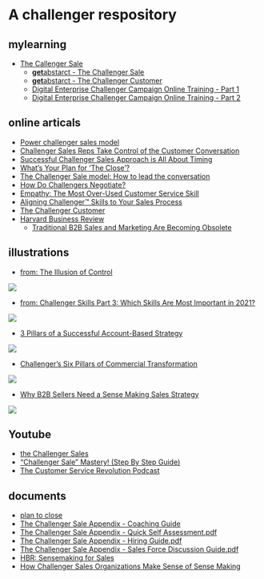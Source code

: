 # A challenger respository

## mylearning
- [The Callenger Sale](https://mylearningworld.siemens.com/web/en/app/knowledge-board/lex_auth_01291474829278412818)
  - [**get**abstarct - The Challenger Sale](https://mylearningworld.siemens.com/app/toc/lex_auth_0131907036852633607298/overview)
  - [**get**abstarct - The Challenger Customer](https://mylearningworld.siemens.com/app/toc/lex_auth_0131905583669821443087/overview)
  - [Digital Enterprise Challenger Campaign Online Training - Part 1](https://mylearningworld.siemens.com/app/toc/lex_auth_0131905583669821443087/overview)
  - [Digital Enterprise Challenger Campaign Online Training - Part 2](https://mylearningworld.siemens.com/app/toc/lex_auth_01323193642210918422/overview)


## online articals
- [Power challenger sales model](https://www.gartner.com/smarterwithgartner/power-challenger-sales-model)
- [Challenger Sales Reps Take Control of the Customer Conversation](https://www.gartner.com/smarterwithgartner/challenger-sales-reps-take-control-of-the-customer-conversation)
- [Successful Challenger Sales Approach is All About Timing](https://www.gartner.com/smarterwithgartner/successful-challenger-sales-approach-is-all-about-timing)
- [What’s Your Plan for ‘The Close’?](https://dev-challengerv2.pantheonsite.io/blog/whats-your-plan-for-the-close/)
- [The Challenger Sale model: How to lead the conversation](https://www.pipedrive.com/en/blog/challenger-sales-model)
- [How Do Challengers Negotiate?](https://www.challengerinc.com/blog/how-do-challengers-negotiate/)
- [Empathy: The Most Over-Used Customer Service Skill](https://www.challengerinc.com/blog/empathy-the-most-over-used-customer-service-skill/)
- [Aligning Challenger™ Skills to Your Sales Process](https://www.challengerinc.com/blog/aligning-challenger-skills-to-your-sales-process/)
- [The Challenger Customer](https://www.getabstract.com/en/summary/the-challenger-customer/25381)
- [Harvard Business Review]()
  - [Traditional B2B Sales and Marketing Are Becoming Obsolete](https://hbr.org/2022/02/traditional-b2b-sales-and-marketing-are-becoming-obsolete) 

## illustrations
- [from: The Illusion of Control](https://blogs.gartner.com/hank-barnes/2018/10/02/the-illusion-of-control/?_ga=2.49738030.923077809.1648340379-1681344039.1648340379)
<p> <img src="https://blogs.gartner.com/hank-barnes/files/2018/09/Long-Hard-Slog.png"></p>

- [from: Challenger Skills Part 3: Which Skills Are Most Important in 2021?](https://www.challengerinc.com/blog/challenger-skills-in-2021-part-3/)
<p> <img src="https://dev-challengerv2.pantheonsite.io/wp-content/uploads/2020/12/WP_ConstrutiveTension.png"></p>

- [3 Pillars of a Successful Account-Based Strategy](https://www.gartner.com/smarterwithgartner/3-pillars-of-a-successful-account-based-strategy)
<p> <img src="https://images-cdn.welcomesoftware.com/Zz1jOWI3MDNmNGI0ZWUxMWViODA3YmQxYzk1ODI2N2NjZQ=="></p>

- [Challenger’s Six Pillars of Commercial Transformation](https://www.challengerinc.com/blog/commercial-transformation-for-predictable-growth/)
<p> <img src="https://www.challengerinc.com/wp-content/uploads/2020/02/image.png"></p>

- [Why B2B Sellers Need a Sense Making Sales Strategy](https://www.gartner.com/smarterwithgartner/b2b-sellers-need-sense-making-sales-strategy)
<p> <img src="https://images-cdn.welcomesoftware.com/Zz1lN2UzZmJiMjVjNjMxMWVjOGZmNjYyOWRlZjA2MGNjNQ==?token=eyJ0eXAiOiJKV1QiLCJhbGciOiJIUzI1NiJ9.eyJzdWIiOlsiZTdlM2ZiYjI1YzYzMTFlYzhmZjY2MjlkZWYwNjBjYzUiXSwiZXhwIjoxNjM5NzczMDc1fQ.71YU8U9I5AjozZGXJjRIlZ5RYOyJnXqBHOSJs94In8o"></p>



## Youtube
- [the Challenger Sales](https://www.youtube.com/watch?v=f8fd1S4E-0s&ab_channel=ExecutiveSpeakersBureau%3ABookKeynoteSpeakers)
- [“Challenger Sale” Mastery! (Step By Step Guide)](https://www.youtube.com/watch?v=e-pEmiTRhIQ&ab_channel=Salesman.org)
- [The Customer Service Revolution Podcast](https://www.youtube.com/watch?v=3wpbxf0CZug&ab_channel=dijuliusgroup) 

## documents
- [plan to close](./articals/CH20-WP-TEMPO-Plan-Nov-2020.pdf)
- [The Challenger Sale Appendix - Coaching Guide](./articals/The%20Challenger%20Sale%20Appendix%20-%20Coaching%20Guide.pdf)
- [The Challenger Sale Appendix - Quick Self Assessment.pdf](./articals/The%20Challenger%20Sale%20Appendix%20-%20Quick%20Self%20Assessment.pdf)
- [The Challenger Sale Appendix - Hiring Guide.pdf](./articals/The%20Challenger%20Sale%20Appendix%20-%20Hiring%20Guide.pdf)
- [The Challenger Sale Appendix - Sales Force Discussion Guide.pdf](.articals/The%20Challenger%20Sale%20Appendix%20-%20Sales%20Force%20Discussion%20Guide.pdf)
- [HBR: Sensemaking for Sales](https://emtemp.gcom.cloud/ngw/globalassets/en/sales-service/documents/insights/sense_making_hbr_article.pdf)
- [How Challenger Sales Organizations Make Sense of Sense Making](./articals/challenger_sense_making_whitepaper.pdf)